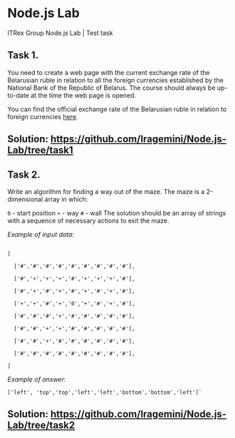 # Node.js Lab
ITRex Group Node.js Lab | Test task 

## Task 1.

You need to create a web page with the current exchange rate of the Belarusian ruble in relation to all the foreign currencies established by the National Bank of the Republic of Belarus. The course should always be up-to-date at the time the web page is opened.

You can find the official exchange rate of the Belarusian ruble in relation to foreign currencies [here](https://www.nbrb.by/statistics/rates/ratesdaily.asp).
## Solution: https://github.com/Iragemini/Node.js-Lab/tree/task1

## Task 2.

Write an algorithm for finding a way out of the maze. The maze is a 2-dimensional array in which:

`0` - start position
`+` - way
`#` - wall
The solution should be an array of strings with a sequence of necessary actions to exit the maze.

*Example of input data:*
```

[

  ['#','#','#','#','#','#','#','#','#'],

  ['#','+','+','+','#','+','+','+','#'],

  ['#','+','#','+','#','+','#','+','#'],

  ['+','+','#','+','0','+','#','+','#'],

  ['#','#','#','+','#','#','#','#','#'],

  ['#','#','+','+','#','#','#','#','#'],

  ['#','#','+','#','#','#','#','#','#'],

  ['#','#','#','#','#','#','#','#','#'],

]
```
*Example of answer:*
```
['left', 'top','top','left','left','bottom','bottom','left']`
```
## Solution: https://github.com/Iragemini/Node.js-Lab/tree/task2
